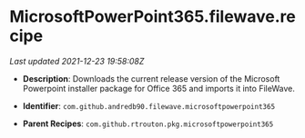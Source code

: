# MicrosoftPowerPoint365.filewave.recipe

_Last updated 2021-12-23 19:58:08Z_

- **Description**: Downloads the current release version of the Microsoft Powerpoint installer package for Office 365 and imports it into FileWave.

- **Identifier**: `com.github.andredb90.filewave.microsoftpowerpoint365`

- **Parent Recipes**: `com.github.rtrouton.pkg.microsoftpowerpoint365`